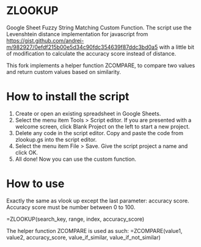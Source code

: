 # ZLOOKUP

Google Sheet Fuzzy String Matching Custom Function. The script use the Levenshtein distance implementation for javascript from https://gist.github.com/andrei-m/982927/0efdf215b00e5d34c90fdc354639f87ddc3bd0a5 with a little bit of modification to calculate the accuracy score instead of distance.

This fork implements a helper function ZCOMPARE, to compare two values and return custom values based on similarity.

# How to install the script

1. Create or open an existing spreadsheet in Google Sheets.
2. Select the menu item Tools > Script editor. If you are presented with a welcome screen, click Blank Project on the left to start a new project.
3. Delete any code in the script editor. Copy and paste the code from zlookup.gs into the script editor.
4. Select the menu item File > Save. Give the script project a name and click OK.
5. All done! Now you can use the custom function.

# How to use

Exactly the same as vlook up except the last parameter: accuracy score. Accuracy score must be number between 0 to 100.

=ZLOOKUP(search_key, range, index, accuracy_score)

The helper function ZCOMPARE is used as such:
=ZCOMPARE(value1, value2, accuracy_score, value_if_similar, value_if_not_similar)
